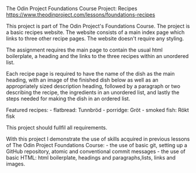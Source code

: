 The Odin Project Foundations Course
Project: Recipes
https://www.theodinproject.com/lessons/foundations-recipes

This project is part of The Odin Project's Foundations Course.
The project is a basic recipes website.
The website consists of a main index page which links to three other recipe pages.
The website doesn't require any styling.

The assignment requires the main page to contain the usual html boilerplate, a heading and the links to the three recipes within an unordered list.

Each recipe page is required to have the name of the dish as the main heading, with an image of the finished dish below as well as an appropriately sized description heading, followed by a paragraph or two describing the recipe, the ingredients in an unordered list, and lastly the steps needed for making the dish in an ordered list.

Featured recipes:
	- flatbread: Tunnbröd
	- porridge: Gröt
	- smoked fish: Rökt fisk

This project should fullfil all requirements.

With this project I demonstrate the use of skills acquired in previous lessons of The Odin Project Foundations Course:
	- the use of basic git, setting up a GitHub repository, atomic and conventional commit messages
	- the use of basic HTML: html boilerplate, headings and paragraphs,lists, links and images.